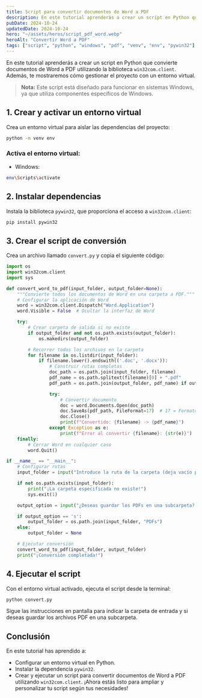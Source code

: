 ```yaml
---
title: Script para convertir documentos de Word a PDF
description: En este tutorial aprenderás a crear un script en Python que convierte documentos de Word a PDF utilizando la biblioteca win32com.
pubDate: 2024-10-24
updatedDate: 2024-10-24
hero: "~/assets/heros/script_pdf_word.webp"
heroAlt: "Convertir Word a PDF"
tags: ["script", "python", "windows", "pdf", "venv", "env", "pywin32"]
---
```

En este tutorial aprenderás a crear un script en Python que convierte documentos de Word a PDF utilizando la biblioteca `win32com.client`. Además, te mostraremos cómo gestionar el proyecto con un entorno virtual.

> **Nota:** Este script está diseñado para funcionar en sistemas Windows, ya que utiliza componentes específicos de Windows.

## 1. Crear y activar un entorno virtual

Crea un entorno virtual para aislar las dependencias del proyecto:

```bash
python -m venv env
```

### Activa el entorno virtual:
- Windows:
```bash
env\Scripts\activate
```

## 2. Instalar dependencias
Instala la biblioteca `pywin32`, que proporciona el acceso a `win32com.client`:
```bash
pip install pywin32
```

## 3. Crear el script de conversión
Crea un archivo llamado `convert.py` y copia el siguiente código:
```python
import os
import win32com.client
import sys

def convert_word_to_pdf(input_folder, output_folder=None):
    """Convierte todos los documentos de Word en una carpeta a PDF."""
    # Configurar la aplicación de Word
    word = win32com.client.Dispatch("Word.Application")
    word.Visible = False  # Ocultar la interfaz de Word

    try:
        # Crear carpeta de salida si no existe
        if output_folder and not os.path.exists(output_folder):
            os.makedirs(output_folder)

        # Recorrer todos los archivos en la carpeta
        for filename in os.listdir(input_folder):
            if filename.lower().endswith(('.doc', '.docx')):
                # Construir rutas completas
                doc_path = os.path.join(input_folder, filename)
                pdf_name = os.path.splitext(filename)[0] + ".pdf"
                pdf_path = os.path.join(output_folder, pdf_name) if output_folder else os.path.join(input_folder, pdf_name)

                try:
                    # Convertir documento
                    doc = word.Documents.Open(doc_path)
                    doc.SaveAs(pdf_path, FileFormat=17)  # 17 = Formato PDF
                    doc.Close()
                    print(f"Convertido: {filename} -> {pdf_name}")
                except Exception as e:
                    print(f"Error al convertir {filename}: {str(e)}")
    finally:
        # Cerrar Word en cualquier caso
        word.Quit()

if __name__ == "__main__":
    # Configurar rutas
    input_folder = input("Introduce la ruta de la carpeta (deja vacío para usar el directorio actual): ").strip() or os.getcwd()

    if not os.path.exists(input_folder):
        print("¡La carpeta especificada no existe!")
        sys.exit(1)

    output_option = input("¿Deseas guardar los PDFs en una subcarpeta? (s/n): ").strip().lower()

    if output_option == 's':
        output_folder = os.path.join(input_folder, "PDFs")
    else:
        output_folder = None

    # Ejecutar conversión
    convert_word_to_pdf(input_folder, output_folder)
    print("¡Conversión completada!")
```

## 4. Ejecutar el script
Con el entorno virtual activado, ejecuta el script desde la terminal:
```bash
python convert.py
```
Sigue las instrucciones en pantalla para indicar la carpeta de entrada y si deseas guardar los archivos PDF en una subcarpeta.

## Conclusión
En este tutorial has aprendido a:

- Configurar un entorno virtual en Python.
- Instalar la dependencia `pywin32`.
- Crear y ejecutar un script para convertir documentos de Word a PDF utilizando `win32com.client`.
¡Ahora estás listo para ampliar y personalizar tu script según tus necesidades!